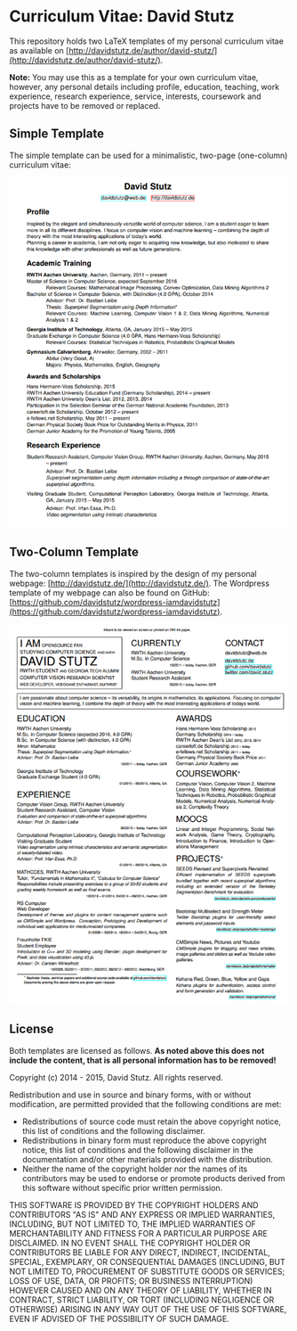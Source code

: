 # Curriculum Vitae: David Stutz

This repository holds two LaTeX templates of my personal curriculum vitae as available on [http://davidstutz.de/author/david-stutz/](http://davidstutz.de/author/david-stutz/).

**Note:** You may use this as a template for your own curriculum vitae, however, any personal details including profile, education, teaching, work experience, research experience, service, interests, coursework and projects have to be removed or replaced.

## Simple Template

The simple template can be used for a minimalistic, two-page (one-column) curriculum vitae:

![Simple template.](simple.png?raw=true "Simple template")

## Two-Column Template

The two-column templates is inspired by the design of my personal webpage: [http://davidstutz.de/](http://davidstutz.de/). The Wordpress template of my webpage can also be found on GitHub: [https://github.com/davidstutz/wordpress-iamdavidstutz](https://github.com/davidstutz/wordpress-iamdavidstutz).

![Two-column template.](two-column.png?raw=true "Two-column template")

## License

Both templates are licensed as follows. **As noted above this does not include the content, that is all personal information has to be removed!**

Copyright (c) 2014 - 2015, David Stutz. All rights reserved.

Redistribution and use in source and binary forms, with or without modification, are permitted provided that the following conditions are met:

* Redistributions of source code must retain the above copyright notice, this list of conditions and the following disclaimer.
* Redistributions in binary form must reproduce the above copyright notice, this list of conditions and the following disclaimer in the documentation and/or other materials provided with the distribution.
* Neither the name of the copyright holder nor the names of its contributors may be used to endorse or promote products derived from this software without specific prior written permission.

THIS SOFTWARE IS PROVIDED BY THE COPYRIGHT HOLDERS AND CONTRIBUTORS "AS IS" AND ANY EXPRESS OR IMPLIED WARRANTIES, INCLUDING, BUT NOT LIMITED TO, THE IMPLIED WARRANTIES OF MERCHANTABILITY AND FITNESS FOR A PARTICULAR PURPOSE ARE DISCLAIMED. IN NO EVENT SHALL THE COPYRIGHT HOLDER OR CONTRIBUTORS BE LIABLE FOR ANY DIRECT, INDIRECT, INCIDENTAL, SPECIAL, EXEMPLARY, OR CONSEQUENTIAL DAMAGES (INCLUDING, BUT NOT LIMITED TO, PROCUREMENT OF SUBSTITUTE GOODS OR SERVICES; LOSS OF USE, DATA, OR PROFITS; OR BUSINESS INTERRUPTION) HOWEVER CAUSED AND ON ANY THEORY OF LIABILITY, WHETHER IN CONTRACT, STRICT LIABILITY, OR TORT (INCLUDING NEGLIGENCE OR OTHERWISE) ARISING IN ANY WAY OUT OF THE USE OF THIS SOFTWARE, EVEN IF ADVISED OF THE POSSIBILITY OF SUCH DAMAGE.